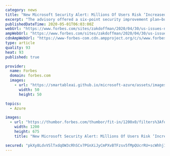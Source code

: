 ```yaml
---
category: news
title: "New Microsoft Security Alert: Millions Of Users Risk ‘Increased Vulnerability To Attacks’"
excerpt: "The advisory offered a six-point security improvement plan—but in reality one of those measures was more important than all the rest combined. The same measure that prompted Microsoft to warn enterprise customers of a “really,"
publishedDateTime: 2020-05-01T06:03:00Z
webUrl: "https://www.forbes.com/sites/zakdoffman/2020/04/30/us-issues-new-microsoft-security-alert-for-millions-of-office-365-users/"
ampWebUrl: "https://www.forbes.com/sites/zakdoffman/2020/04/30/us-issues-new-microsoft-security-alert-for-millions-of-office-365-users/amp/"
cdnAmpWebUrl: "https://www-forbes-com.cdn.ampproject.org/c/s/www.forbes.com/sites/zakdoffman/2020/04/30/us-issues-new-microsoft-security-alert-for-millions-of-office-365-users/amp/"
type: article
quality: 93
heat: 93
published: true

provider:
  name: Forbes
  domain: forbes.com
  images:
    - url: "https://smartableai.github.io/microsoft-azure/assets/images/organizations/forbes.com-50x50.jpg"
      width: 50
      height: 50

topics:
  - Azure

images:
  - url: "https://thumbor.forbes.com/thumbor/fit-in/1200x0/filters%3Aformat%28jpg%29/https%3A%2F%2Fspecials-images.forbesimg.com%2Fimageserve%2F1208744068%2F0x0.jpg%3FcropX1%3D0%26cropX2%3D4306%26cropY1%3D223%26cropY2%3D2645"
    width: 1200
    height: 675
    title: "New Microsoft Security Alert: Millions Of Users Risk ‘Increased Vulnerability To Attacks’"

secured: "pkXy8LdvVSlTxdqOW3cRhSCv7PGnXiJyCmPXvBTFzsv5fMpQUcrRU+scWhhj1MpJFN1tIVRD4NZv5tjcp0IaR84x4KcJ+bZfE+m8nHtBBSjKyU2MqFEXtB/Z5LjmAd2oHy9ggE3LKmg9wcIct7tCZAZ4jRPvYgFEyiRp5UCikYvzGcEfPuMMtF4MYDCm+Jeawl/rAmXnvQEuAny2aNHY+secKHDu6rheewEPsdhdk8RxdmyBMLio34uoOBZ00CuIAsF51cxiHat+rGMPl+izpTRj3t53+451lpaQaTraqZKIbr0TdMQqpB0R1jrjaPxM;/hUJvbAu3PEQLEarczwTLg=="
---
```


